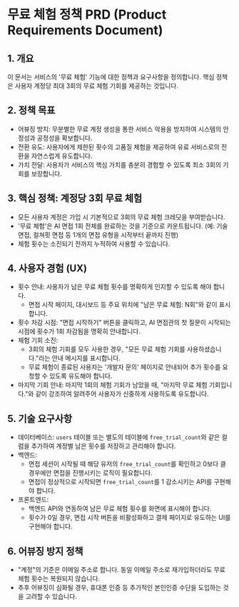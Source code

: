 # 무료 체험 정책 PRD (Product Requirements Document)

## 1. 개요
이 문서는 서비스의 '무료 체험' 기능에 대한 정책과 요구사항을 정의합니다. 핵심 정책은 사용자 계정당 최대 3회의 무료 체험 기회를 제공하는 것입니다.

## 2. 정책 목표
- 어뷰징 방지: 무분별한 무료 계정 생성을 통한 서비스 악용을 방지하여 시스템의 안정성과 공정성을 확보합니다.
- 전환 유도: 사용자에게 제한된 횟수의 고품질 체험을 제공하여 유료 서비스로의 전환을 자연스럽게 유도합니다.
- 가치 전달: 사용자가 서비스의 핵심 가치를 충분히 경험할 수 있도록 최소 3회의 기회를 보장합니다.

## 3. 핵심 정책: 계정당 3회 무료 체험
- 모든 사용자 계정은 가입 시 기본적으로 3회의 무료 체험 크레딧을 부여받습니다.
- '무료 체험'은 AI 면접 1회 전체를 완료하는 것을 기준으로 카운트됩니다. (예: 기술 면접, 컬쳐핏 면접 등 1개의 면접 유형을 시작부터 끝까지 진행)
- 체험 횟수는 소진되기 전까지 누적하여 사용할 수 있습니다.

## 4. 사용자 경험 (UX)
- 횟수 안내: 사용자가 남은 무료 체험 횟수를 명확하게 인지할 수 있도록 해야 합니다.
    - 면접 시작 페이지, 대시보드 등 주요 위치에 "남은 무료 체험: N회"와 같이 표시합니다.
- 횟수 차감 시점: "면접 시작하기" 버튼을 클릭하고, AI 면접관의 첫 질문이 시작되는 시점에 횟수가 1회 차감됨을 명확히 안내합니다.
- 체험 기회 소진:
    - 3회의 체험 기회를 모두 사용한 경우, "모든 무료 체험 기회를 사용하셨습니다."라는 안내 메시지를 표시합니다.
    - 무료 체험이 종료된 사용자는 '개발자 문의' 페이지로 안내되어 추가 횟수를 요청할 수 있도록 유도해야 합니다.
- 마지막 기회 안내: 마지막 1회의 체험 기회가 남았을 때, "마지막 무료 체험 기회입니다."와 같이 강조하여 알려주어 사용자가 신중하게 사용하도록 유도합니다.

## 5. 기술 요구사항
- 데이터베이스: `users` 테이블 또는 별도의 테이블에 `free_trial_count`와 같은 컬럼을 추가하여 계정별 남은 횟수를 저장하고 관리해야 합니다.
- 백엔드:
    - 면접 세션이 시작될 때 해당 유저의 `free_trial_count`를 확인하고 0보다 클 경우에만 면접을 진행시키는 로직이 필요합니다.
    - 면접이 정상적으로 시작되면 `free_trial_count`를 1 감소시키는 API를 구현해야 합니다.
- 프론트엔드:
    - 백엔드 API와 연동하여 남은 무료 체험 횟수를 화면에 표시해야 합니다.
    - 횟수가 0일 경우, 면접 시작 버튼을 비활성화하고 결제 페이지로 유도하는 UI를 구현해야 합니다.

## 6. 어뷰징 방지 정책
- "계정"의 기준은 이메일 주소로 합니다. 동일 이메일 주소로 재가입하더라도 무료 체험 횟수는 복원되지 않습니다.
- 추후 어뷰징이 심화될 경우, 휴대폰 인증 등 추가적인 본인인증 수단을 도입하는 것을 고려할 수 있습니다.
